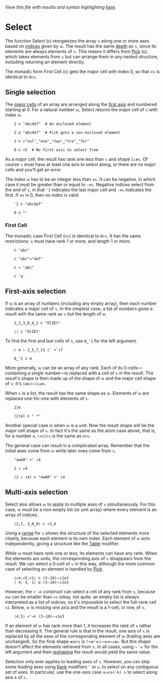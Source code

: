 *View this file with results and syntax highlighting [here](https://mlochbaum.github.io/BQN/doc/select.html).*

# Select

<!--GEN
d ← 48‿58

rc ← At "class=code|stroke-width=1.5|rx=12"
Ge ← "g"⊸At⊸Enc
g  ← "font-family=BQN,monospace|font-size=22px|text-anchor=middle"
cg ← "font-size=18px|text-anchor=end"
lg ← "class=lilac|stroke-width=2|stroke-linecap=round"
ig ← "fill=currentColor|font-size=12|opacity=0.75"

xt ← '''(Highlight∾∾⊣)¨"select"
wt ← Highlight∘•Repr¨ wv ← 2‿1‿1‿5

Text ← ("text" Attr "dy"‿"0.32em"∾(Pos d⊸×))⊸Enc
Line ← "line" Elt ("xy"≍⌜"12")≍˘○⥊ ·FmtNum d⊸×
Rp ← Pos⊸∾⟜("width"‿"height"≍˘FmtNum)○(d⊸×)

tx‿tw ← ↕∘≠¨ xt‿wt ⋄ y ← 0.6+↕3
dim ← ⟨1.8+≠xt, ≠y⟩ ⋄ sh ← ¯2‿0
tp ← (1‿2/tx‿tw) ≍¨¨ y

((∾˜d)×((-∾+˜)1.1‿0.3)+sh∾dim) SVG g Ge ⟨
  "rect" Elt rc ∾ sh Rp dim
  lg Ge Line¨ (≍˘⟜-0.2≍˜0.08×·÷´-˝˘)⊸+¨ ∾(⟨wv⊏tx,tw⟩≍¨¨<tw)≍¨⟜<¨<˘2↕y
  (∾tp) Text¨ ∾⟨xt,wt,wv⊏xt⟩
  ig Ge (-⟜0‿0.33¨⊑tp) Text¨ •Repr¨ ↕≠xt
  cg Ge (¯0.8≍¨y) Text⟜Highlight¨ "𝕩"‿"𝕨  "‿"𝕨⊏𝕩"
⟩
-->

The function Select (`⊏`) reorganizes the array `𝕩` along one or more axes based on [indices](indices.md) given by `𝕨`. The result has the same [depth](depth.md) as `𝕩`, since its elements are always elements of `𝕩`. This means it differs from [Pick](pick.md) (`⊑`), which takes elements from `𝕩` but can arrange them in any nested structure, including returning an element directly.

The monadic form First Cell (`⊏`) gets the major cell with index 0, so that `⊏𝕩` is identical to `0⊏𝕩`.

## Single selection

The [major cells](array.md#cells) of an array are arranged along the [first axis](leading.md) and numbered starting at 0. For a natural number `𝕨`, Select returns the major cell of `𝕩` with index `𝕨`.

        2 ⊏ "abcdef"  # An enclosed element

        2 ⊑ "abcdef"  # Pick gets a non-enclosed element

        2 ⊏ >"nul"‿"one"‿"two"‿"tre"‿"for"

        0 ⊏ <5  # No first axis to select from

As a major cell, the result has rank one less than `𝕩` and shape `1↓≢𝕩`. Of course `𝕩` must have at least one axis to select along, or there are no major cells and you'll get an error.

The index `𝕨` has to be an integer less than `≠𝕩`. It can be negative, in which case it must be greater than or equal to `-≠𝕩`. Negative indices select from the end of `𝕩`, in that `¯1` indicates the last major cell and `-≠𝕩` indicates the first. If `≠𝕩` is 0, then no index is valid.

        ¯2 ⊏ "abcdef"

        0 ⊏ ""

### First Cell

The monadic case First Cell (`⊏𝕩`) is identical to `0⊏𝕩`. It has the same restrictions: `𝕩` must have rank 1 or more, and length 1 or more.

        ⊏ "abc"

        ⊏ "abc"≍"def"

        ⊏ ≍ "abc"

        ⊏ 'a'

## First-axis selection

If `𝕨` is an array of numbers (including any empty array), then each number indicates a major cell of `𝕩`. In the simplest case, a list of numbers gives a result with the same rank as `𝕩` but the length of `𝕨`.

        2‿3‿3‿0‿4‿1 ⊏ "OlZEt"

        ⟨⟩ ⊏ "OlZEt"

To find the first and last cells of `𝕩`, use `0‿¯1` for the left argument.

        ⊢ m ← 3‿5‿7‿11 |⌜ ×˜↕7

        0‿¯1 ⊏ m

More generally, `𝕨` can be an array of any rank. Each of its 0-cells—containing a single number—is replaced with a cell of `𝕩` in the result. The result's shape is then made up of the shape of `𝕨` and the major cell shape of `𝕩`: it's `(≢𝕨)∾1↓≢𝕩`.

When `𝕩` is a list, the result has the same shape as `𝕨`. Elements of `𝕨` are replaced one-for-one with elements of `𝕩`.

        2|m

        (2|m) ⊏ " *"

Another special case is when `𝕨` is a unit. Now the result shape will be the major cell shape of `𝕩`. In fact it's the same as the atom case above, that is, for a number `n`, `(<n)⊏𝕩` is the same as `n⊏𝕩`.

The general case can result in a complicated array. Remember that the initial axes come from `𝕨` while later ones come from `𝕩`.

        "awA0" +⌜ ↕4

        2 ↕ ↕4

        (2 ↕ ↕4) ⊏ "awA0" +⌜ ↕4

## Multi-axis selection

Select also allows `𝕨` to apply to multiple axes of `𝕩` simultaneously. For this case, `𝕨` must be a non-empty list (or unit array) where every element is an array of indices.

        ⟨2‿1, 3‿0‿0⟩ ⊏ ↕3‿4

Using a [range](range.md) for `𝕩` shows the structure of the selected elements more clearly, because each element is its own index. Each element of `𝕨` acts independently, giving a structure like the [Table](map.md#table) modifier.

While `𝕨` must have rank one or less, its elements can have any rank. When the elements are units, the corresponding axis of `𝕩` disappears from the result. We can select a 0-cell of `𝕩` in this way, although the more common case of selecting an element is handled by [Pick](pick.md).

        ⟨<4,<5,<1⟩ ⊏ (3⥊10)⥊↕1e3
        ⟨ 4, 5, 1⟩ ⊑ (3⥊10)⥊↕1e3

However, the `<¨⊸⊏` construct can select a cell of any rank from `𝕩`, because `≠𝕨` can be smaller than `=𝕩` (okay, not quite: an empty list is always interpreted as a list of indices, so it's impossible to select the full-rank cell `𝕩`). Below, `𝕨` is missing one axis and the result is a 1-cell, or row, of `𝕩`.

        ⟨4,5⟩ <¨⊸⊏ (3⥊10)⥊↕1e3

If an element of `𝕨` has rank more than 1, it increases the rank of `𝕩` rather than decreasing it. The general rule is that in the result, one axis of `𝕩` is replaced by all the axes of the corresponding element of `𝕨` (trailing axes are unchanged). So the final shape `≢𝕨⊏𝕩` is `(∾≢¨𝕨)∾𝕨≠⊸↓≢𝕩`. But this shape doesn't affect the elements retrieved from `𝕩`. In all cases, using `⥊¨𝕨` for the left argument and then [reshaping](reshape.md) the result would yield the same value.

Selection only ever applies to leading axes of `𝕩`. However, you can skip some leading axes using [Rank](rank.md) modifiers `˘` or `⎉`, to select on any contiguous set of axes. In particular, use the one-axis case `𝕨⊸⊏⎉(-k) 𝕩` to select along axis `k` of `𝕩`.
